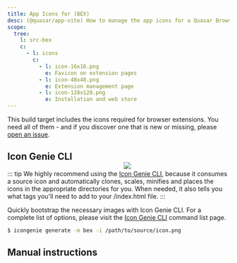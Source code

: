 ```yaml
---
title: App Icons for (BEX)
desc: (@quasar/app-vite) How to manage the app icons for a Quasar Browser Extension (BEX).
scope:
  tree:
    l: src-bex
    c:
      - l: icons
        c:
          - l: icon-16x16.png
            e: Favicon on extension pages
          - l: icon-48x48.png
            e: Extension management page
          - l: icon-128x128.png
            e: Installation and web store
---
```


This build target includes the icons required for browser extensions. You need all of them - and if you discover one that is new or missing, please [open an issue](https://github.com/quasarframework/quasar/issues).

<img src="https://cdn.quasar.dev/img/iconfactory.png" style="float:right;max-width:15%;min-width:240px;padding-top:40px">

## Icon Genie CLI

::: tip
We highly recommend using the [Icon Genie CLI](/icongenie/introduction), because it consumes a source icon and automatically clones, scales, minifies and places the icons in the appropriate directories for you. When needed, it also tells you what tags you'll need to add to your /index.html file.
:::

Quickly bootstrap the necessary images with Icon Genie CLI. For a complete list of options, please visit the [Icon Genie CLI](/icongenie/command-list) command list page.

```bash
$ icongenie generate -m bex -i /path/to/source/icon.png
```

## Manual instructions

<DocTree :def="scope.tree" />
